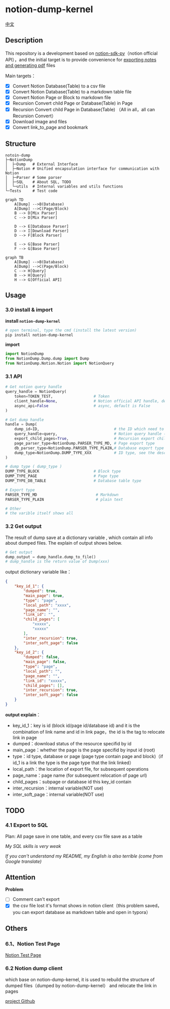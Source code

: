# notion-dump-kernel

[中文](https://github.com/delta1037/notion-dump-kernel/blob/main/README_zh.md)

## Description

This repository is a development based on [notion-sdk-py](https://github.com/ramnes/notion-sdk-py)（notion official API），and the initial target is to provide convenience for [exporting notes and generating pdf](https://github.com/delta1037/KnowledgeShare) files

Main targets：

- [x] Convert Notion Database(Table) to a csv file
- [x] Convert Notion Database(Table) to a markdown table file
- [x] Convert Notion Page or Block to markdown file
- [x] Recursion Convert child Page or Database(Table)  in Page
- [x] Recursion Convert child Page in Database(Table) （All in all，all can Recursion Convert）
- [x] Download image and files
- [x] Convert link_to_page and bookmark

## Structure

```shell
notoin-dump
├─NotionDump
│  ├─Dump   # External Interface
│  ├─Notion # Unified encapsulation interface for communication with Notion
│  ├─Parser # Some parser
│  ├─SQL    # About SQL, TODO
│  └─utils  # Internal variables and utils functions
└─Tests 	# Test code
```

```mermaid
graph TD
    A[Dump] -->B(Database)
    A[Dump] -->C(Page/Block)
    B --> D[Mix Parser]
    C --> D[Mix Parser]

    D --> E[Database Parser]
    D --> I[Download Parser]
    D --> F[Block Parser]
    
    E --> G[Base Parser]
    F --> G[Base Parser]
```



```mermaid
graph TB
    A[Dump] -->B(Database)
    A[Dump] -->C(Page/Block)
	C --> H[Query]
    B --> H[Query]
    H --> G[Official API]
```



## Usage

### 3.0 install & import

**install `notion-dump-kernel`**

```powershell
# open terminal, type the cmd (install the latest version)
pip install notion-dump-kernel
```

**import**

```python
import NotionDump
from NotionDump.Dump.dump import Dump
from NotionDump.Notion.Notion import NotionQuery
```



### 3.1 API

```python
# Get notion query handle
query_handle = NotionQuery(
    token=TOKEN_TEST,                  # Token
    client_handle=None,                # Notion official API handle, default is None(use token is OK)
    async_api=False                    # async, default is False
)

# Get dump handle 
handle = Dump(
    dump_id=ID,                        			# the ID which need to export (block, page or database)
    query_handle=query,                			# Notion query handle (NOT the offical API handle)
    export_child_pages=True, 		   			# Recursion export child page 
    page_parser_type=NotionDump.PARSER_TYPE_MD, # Page export type
    db_parser_type=NotionDump.PARSER_TYPE_PLAIN,# Database export type
    dump_type=NotionDump.DUMP_TYPE_XXX 			# ID type, see the descriptions below
)

# dump type ( dump_type )
DUMP_TYPE_BLOCK						   # Block type
DUMP_TYPE_PAGE						   # Page type
DUMP_TYPE_DB_TABLE                     # Database table type

# Export type
PARSER_TYPE_MD							# Markdown
PARSER_TYPE_PLAIN						# plain text

# Other
# the varible itself shows all
```



### 3.2 Get output

The result of dump save at a dictionary variable , which contain all info about dumped files. The explain of output shows below.

```python
# Get output
dump_output = dump_handle.dump_to_file()
# dump_handle is the return value of Dump(xxx)
```

output dictionary variable like：

```json
{
    "key_id_1": {
        "dumped": true,
        "main_page": true,
        "type": "page",
        "local_path": "xxxx",
        "page_name": "",
        "link_id": "",
        "child_pages": [
            "xxxxx",
            "xxxxx"
        ],
        "inter_recursion": true,
        "inter_soft_page": false
    },
    "key_id_2": {
        "dumped": false,
        "main_page": false,
        "type": "page",
        "local_path": "",
        "page_name": "",
        "link_id": "xxxxx",
        "child_pages": [],
        "inter_recursion": true,
        "inter_soft_page": false
    }
}
```

**output explain**：

-   key_id_1：key is id (block id/page id/database id) and it is the combination of link name and id in link page，the id is the tag to relocate link in page
-   dumped：download status of the resource specifid by id
-   main_page：whether the page is the page specifid by input id (root)
-   type：id type, database or page (page type contain page and block)（if id_1 is a link the type is the page type that the link linked）
-   local_path：the location of export file, for subsequent operations
-   page_name：page name (for subsequent relocation of page url)
-   child_pages：subpage or database id this key_id contain
-   inter_recursion：internal variable(NOT use)
-   inter_soft_page：internal variable(NOT use)

## TODO

### 4.1 Export to SQL

Plan: All page save in one table, and every csv file save as a table

*My SQL skills is very weak*

*If you can't understand my README, my English is also terrible (come from Google translate)*

## Attention

**Problem**

- [ ] Comment can't export
- [x] the csv file lost it's format shows in notion client（this problem saved， you can export database as markdown table and  open in typora）

## Others

### 6.1、Notion Test Page

[Notion Test Page](https://delta1037.notion.site/Notion-dump-ed0a3b0f57b34712bc6bafcbdb413d50)

### 6.2 Notion dump client

which base on notion-dump-kernel, it is used to rebuild the structure of dumped files（dumped by notion-dump-kernel） and relocate the link in pages

[project Github](https://github.com/delta1037/notion-dump-local)

